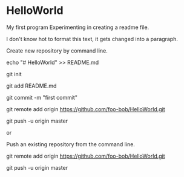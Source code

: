 # HelloWorld
My first program
Experimenting in creating a readme file.

I don't know hot to format this text, it gets changed into a paragraph.

Create new repository by command line.

echo "# HelloWorld" >> README.md

git init

git add README.md

git commit -m "first commit"

git remote add origin https://github.com/foo-bob/HelloWorld.git

git push -u origin master

or

Push an existing repository from the command line.

git remote add origin https://github.com/foo-bob/HelloWorld.git

git push -u origin master

